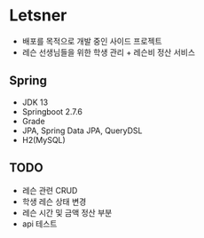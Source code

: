 # Letsner
- 배포를 목적으로 개발 중인 사이드 프로젝트
- 레슨 선생님들을 위한 학생 관리 + 레슨비 정산 서비스 

## Spring
- JDK 13
- Springboot 2.7.6
- Grade
- JPA, Spring Data JPA, QueryDSL
- H2(MySQL)

## TODO
- 레슨 관련 CRUD
- 학생 레슨 상태 변경
- 레슨 시간 및 금액 정산 부분
- api 테스트

